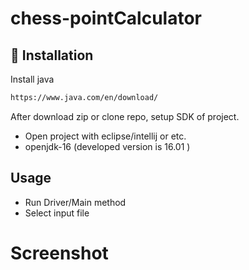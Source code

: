 # chess-pointCalculator


## 💾 Installation 

Install java
```bash
https://www.java.com/en/download/
```

After download zip or clone repo, 
setup SDK of project.

* Open project with eclipse/intellij or etc.
* openjdk-16 (developed version is 16.01 )


## Usage

* Run Driver/Main method
* Select input file

# Screenshot

